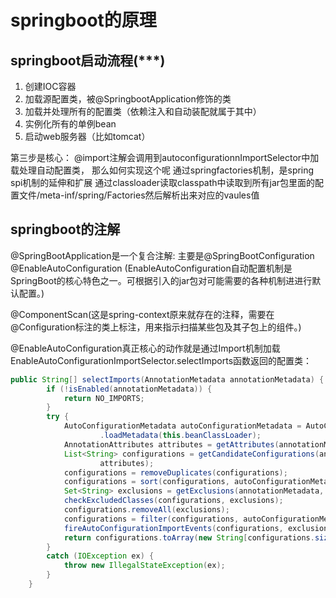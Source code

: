 # springboot的原理

## springboot启动流程(***)
1.	创建IOC容器
2.	加载源配置类，被@SpringbootApplication修饰的类
3.	加载并处理所有的配置类（依赖注入和自动装配就属于其中）
4.	实例化所有的单例bean
5.	启动web服务器（比如tomcat）

第三步是核心：
@import注解会调用到autoconfigurationnImportSelector中加载处理自动配置类，
那么如何实现这个呢
通过springfactories机制，是spring spi机制的延伸和扩展
通过classloader读取classpath中读取到所有jar包里面的配置文件/meta-inf/spring/Factories然后解析出来对应的vaules值

## springboot的注解

@SpringBootApplication是一个复合注解: 主要是@SpringBootConfiguration @EnableAutoConfiguration (EnableAutoConfiguration自动配置机制是SpringBoot的核心特色之一。可根据引入的jar包对可能需要的各种机制进进行默认配置。)

@ComponentScan(这是spring-context原来就存在的注释，需要在@Configuration标注的类上标注，用来指示扫描某些包及其子包上的组件。)

@EnableAutoConfiguration真正核心的动作就是通过Import机制加载EnableAutoConfigurationImportSelector.selectImports函数返回的配置类：

``` Java
public String[] selectImports(AnnotationMetadata annotationMetadata) {
		if (!isEnabled(annotationMetadata)) {
			return NO_IMPORTS;
		}
		try {
			AutoConfigurationMetadata autoConfigurationMetadata = AutoConfigurationMetadataLoader
					.loadMetadata(this.beanClassLoader);
			AnnotationAttributes attributes = getAttributes(annotationMetadata);
			List<String> configurations = getCandidateConfigurations(annotationMetadata,
					attributes);
			configurations = removeDuplicates(configurations);
			configurations = sort(configurations, autoConfigurationMetadata);
			Set<String> exclusions = getExclusions(annotationMetadata, attributes);
			checkExcludedClasses(configurations, exclusions);
			configurations.removeAll(exclusions);
			configurations = filter(configurations, autoConfigurationMetadata);
			fireAutoConfigurationImportEvents(configurations, exclusions);
			return configurations.toArray(new String[configurations.size()]);
		}
		catch (IOException ex) {
			throw new IllegalStateException(ex);
		}
	}

```
